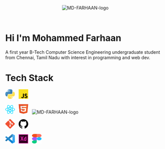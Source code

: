 <p align='center'><img src="https://i.ibb.co/CPxTw5r/MD-FARHAAN-logo.png" alt="MD-FARHAAN-logo" border="0" /></p>
<br /> 

# Hi I'm Mohammed Farhaan
A first year B-Tech Computer Science Engineering undergraduate student from Chennai, Tamil Nadu with interest in programming and web dev.

# Tech Stack

<p align='left'>
  <img src="./Assets/python.svg"  width="30px" alt="MD-FARHAAN-logo" border="0" />&nbsp;&nbsp;
  <img src="./Assets/javascript.svg"  width="30px" alt="MD-FARHAAN-logo" border="0" />
</p>
<p align='left'>
  <img src="./Assets/react.svg"  width="30px" alt="MD-FARHAAN-logo" border="0" />&nbsp;&nbsp;
  <img src="./Assets/html.svg"  width="30px" height="30px" alt="MD-FARHAAN-logo" border="0" />&nbsp;&nbsp;
  <img src="./Assets/css.svg"  width="30px" height="30px" alt="MD-FARHAAN-logo" border="0" />
</p>
<p align='left'>
  <img src="./Assets/git.svg"  width="30px" alt="MD-FARHAAN-logo" border="0" />&nbsp;&nbsp;
  <img src="./Assets/github.svg"  width="30px" alt="MD-FARHAAN-logo" border="0" />&nbsp;&nbsp;
</p>
<p align='left'>
  <img src="./Assets/vscode.svg"  width="30px" alt="MD-FARHAAN-logo" border="0" />&nbsp;&nbsp;
  <img src="./Assets/xd.svg"  width="30px" alt="MD-FARHAAN-logo" border="0" />&nbsp;&nbsp;
  <img src="./Assets/figma.svg"  width="30px" height="30px" alt="MD-FARHAAN-logo" border="0" />&nbsp;&nbsp;
</p>
